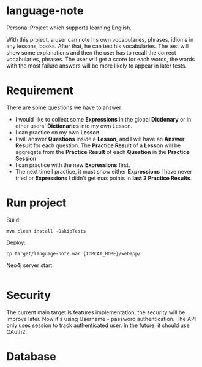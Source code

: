 # language-note
Personal Project which supports learning English.

With this project, a user can note his own vocabularies, phrases, idioms in any lessons, books.
After that, he can test his vocabularies. The test will show some explanations and then the user has to recall the correct vocabularies, phrases.
The user will get a score for each words, the words with the most failure answers will be more likely to appear in later tests.

# Requirement 
There are some questions we have to answer:
+ I would like to collect some **Expressions** in the global **Dictionary** or in other users' **Dictionaries** into my own Lesson.
+ I can practice on my own **Lesson**.
+ I will answer **Questions** inside a **Lesson**, and I will have an **Answer Result** for each question. The **Practice Result** of a **Lesson** will be aggregate from the **Practice Result** of each **Question** in the **Practice Session**.
+ I can practice with the new **Expressions** first.
+ The next time I practice, it must show either **Expressions** I have never tried or **Expressions** I didn't get max points in **last 2 Practice Results**.

# Run project
Build:
````
mvn clean install -DskipTests
````

Deploy:
````
cp target/language-note.war {TOMCAT_HOME}/webapp/
````

Neo4j server start:
````

````

# Security
The current main target is features implementation, the security will be improve later.
Now it's using Username - password authentication. The API only uses session to track authenticated user.
In the future, it should use OAuth2.

# Database

